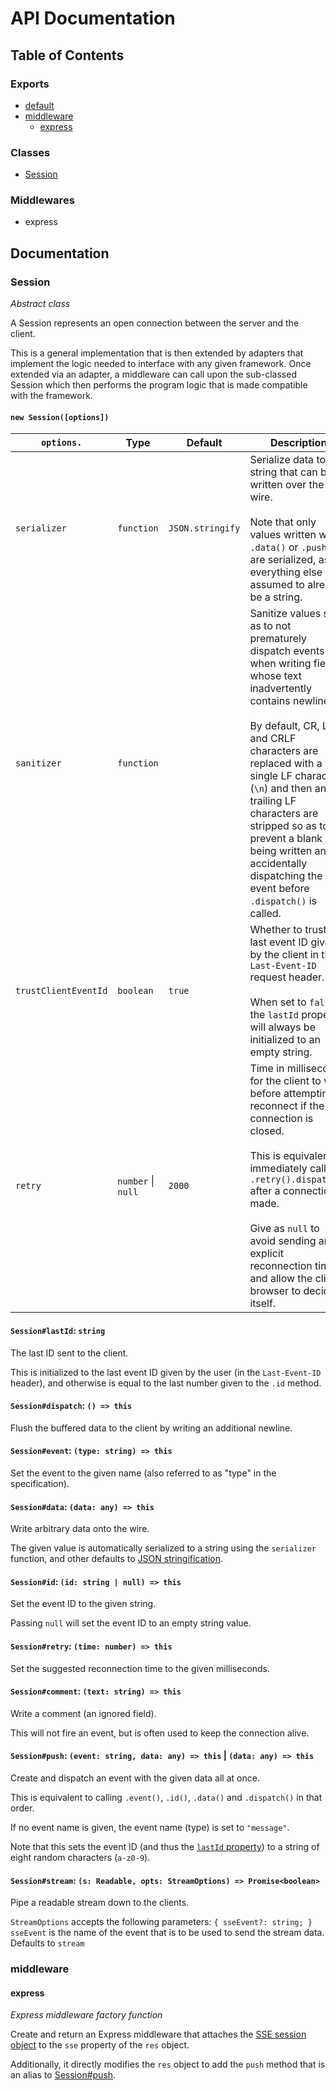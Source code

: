 # API Documentation

## Table of Contents

### Exports

* [default](#middleware.express)
* [middleware](#middleware)
	* [express](#express)

### Classes

* [Session](#session)

### Middlewares

* express

## Documentation

### Session

*Abstract class*

A Session represents an open connection between the server and the client.

This is a general implementation that is then extended by adapters that implement the logic needed to interface with any given framework. Once extended via an adapter, a middleware can call upon the sub-classed Session which then performs the program logic that is made compatible with the framework.

#### `new Session([options])`

|`options.`|Type|Default|Description|
|-|-|-|-|
|`serializer`|`function`|`JSON.stringify`|Serialize data to a string that can be written over the wire.<br><br>Note that only values written with `.data()` or `.push()` are serialized, as everything else is assumed to already be a string.|
|`sanitizer`|`function`||Sanitize values so as to not prematurely dispatch events when writing fields whose text inadvertently contains newlines.<br><br>By default, CR, LF and CRLF characters are replaced with a single LF character (`\n`) and then any trailing LF characters are stripped so as to prevent a blank line being written and accidentally dispatching the event before `.dispatch()` is called.|
|`trustClientEventId`|`boolean`|`true`|Whether to trust the last event ID given by the client in the `Last-Event-ID` request header.<br><br>When set to `false`, the `lastId` property will always be initialized to an empty string.|
|`retry`|`number` \| `null`|`2000`|Time in milliseconds for the client to wait before attempting to reconnect if the connection is closed.<br><br>This is equivalent to immediately calling `.retry().dispatch()` after a connection is made.<br><br>Give as `null` to avoid sending an explicit reconnection time and allow the client browser to decide itself.|

#### `Session#lastId`: `string`

The last ID sent to the client.

This is initialized to the last event ID given by the user (in the `Last-Event-ID` header), and otherwise is equal to the last number given to the `.id` method.

#### `Session#dispatch`: `() => this`

Flush the buffered data to the client by writing an additional newline.

#### `Session#event`: `(type: string) => this`

Set the event to the given name (also referred to as "type" in the specification).

#### `Session#data`: `(data: any) => this`

Write arbitrary data onto the wire.

The given value is automatically serialized to a string using the `serializer` function, and other defaults to [JSON stringification](https://developer.mozilla.org/en-US/docs/Web/JavaScript/Reference/Global_Objects/JSON/stringify).

#### `Session#id`: `(id: string | null) => this`

Set the event ID to the given string.

Passing `null` will set the event ID to an empty string value.

#### `Session#retry`: `(time: number) => this`

Set the suggested reconnection time to the given milliseconds.

#### `Session#comment`: `(text: string) => this`

Write a comment (an ignored field).

This will not fire an event, but is often used to keep the connection alive.

#### `Session#push`: `(event: string, data: any) => this` | `(data: any) => this`

Create and dispatch an event with the given data all at once.

This is equivalent to calling `.event()`, `.id()`, `.data()` and `.dispatch()` in that order.

If no event name is given, the event name (type) is set to `"message"`.

Note that this sets the event ID (and thus the [`lastId` property](#session%23lastid%3A-string)) to a string of eight random characters (`a-z0-9`).

#### `Session#stream`: `(s: Readable, opts: StreamOptions) => Promise<boolean>`

Pipe a readable stream down to the clients.

`StreamOptions` accepts the following parameters: `{ sseEvent?: string; }`
`sseEvent` is the name of the event that is to be used to send the stream data. Defaults to `stream`

### middleware

#### express

*Express middleware factory function*

Create and return an Express middleware that attaches the [SSE session object](#session) to the `sse` property of the `res` object.

Additionally, it directly modifies the `res` object to add the `push` method that is an alias to [Session#push](#session%23push%3A-(event%3A-string%2C-data%3A-any)-%3D>-this-%7C-(data%3A-any)-%3D>-this).
